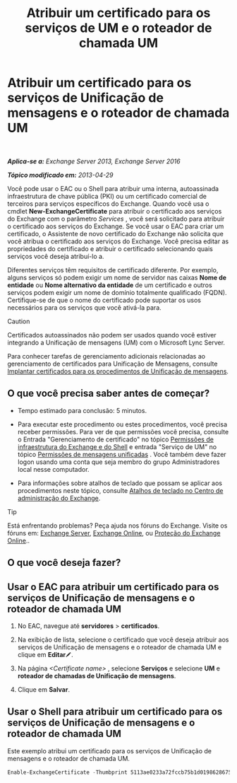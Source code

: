 ﻿---
title: 'Atribuir um certificado para os serviços de UM e o roteador de chamada UM'
TOCTitle: Atribuir um certificado para os serviços de Unificação de mensagens e o roteador de chamada UM
ms:assetid: 8a900e5f-9779-4213-92d7-ec157b15fbc5
ms:mtpsurl: https://technet.microsoft.com/pt-br/library/Dn205140(v=EXCHG.150)
ms:contentKeyID: 54651979
ms.date: 05/22/2018
mtps_version: v=EXCHG.150
ms.translationtype: MT
---

# Atribuir um certificado para os serviços de Unificação de mensagens e o roteador de chamada UM

 

_**Aplica-se a:** Exchange Server 2013, Exchange Server 2016_

_**Tópico modificado em:** 2013-04-29_

Você pode usar o EAC ou o Shell para atribuir uma interna, autoassinada infraestrutura de chave pública (PKI) ou um certificado comercial de terceiros para serviços específicos do Exchange. Quando você usa o cmdlet **New-ExchangeCertificate** para atribuir o certificado aos serviços do Exchange com o parâmetro *Services* , você será solicitado para atribuir o certificado aos serviços do Exchange. Se você usar o EAC para criar um certificado, o Assistente de novo certificado do Exchange não solicita que você atribua o certificado aos serviços do Exchange. Você precisa editar as propriedades do certificado e atribuir o certificado selecionando quais serviços você deseja atribuí-lo a.

Diferentes serviços têm requisitos de certificado diferente. Por exemplo, alguns serviços só podem exigir um nome de servidor nas caixas **Nome de entidade** ou **Nome alternativo da entidade** de um certificado e outros serviços podem exigir um nome de domínio totalmente qualificado (FQDN). Certifique-se de que o nome do certificado pode suportar os usos necessários para os serviços que você ativá-la para.


> [!CAUTION]
> Certificados autoassinados não podem ser usados quando você estiver integrando a Unificação de mensagens (UM) com o Microsoft Lync Server.



Para conhecer tarefas de gerenciamento adicionais relacionadas ao gerenciamento de certificados para Unificação de Mensagens, consulte [Implantar certificados para os procedimentos de Unificação de mensagens](deploying-certificates-for-um-procedures-exchange-2013-help.md).

## O que você precisa saber antes de começar?

  - Tempo estimado para conclusão: 5 minutos.

  - Para executar este procedimento ou estes procedimentos, você precisa receber permissões. Para ver de que permissões você precisa, consulte o Entrada "Gerenciamento de certificado" no tópico [Permissões de infraestrutura do Exchange e do Shell](exchange-and-shell-infrastructure-permissions-exchange-2013-help.md) e entrada "Serviço de UM" no tópico [Permissões de mensagens unificadas](unified-messaging-permissions-exchange-2013-help.md) . Você também deve fazer logon usando uma conta que seja membro do grupo Administradores local nesse computador.

  - Para informações sobre atalhos de teclado que possam se aplicar aos procedimentos neste tópico, consulte [Atalhos de teclado no Centro de administração do Exchange](keyboard-shortcuts-in-the-exchange-admin-center-exchange-online-protection-help.md).


> [!TIP]
> Está enfrentando problemas? Peça ajuda nos fóruns do Exchange. Visite os fóruns em: <A href="https://go.microsoft.com/fwlink/p/?linkid=60612">Exchange Server</A>, <A href="https://go.microsoft.com/fwlink/p/?linkid=267542">Exchange Online</A>, ou <A href="https://go.microsoft.com/fwlink/p/?linkid=285351">Proteção do Exchange Online</A>..



## O que você deseja fazer?

## Usar o EAC para atribuir um certificado para os serviços de Unificação de mensagens e o roteador de chamada UM

1.  No EAC, navegue até **servidores** \> **certificados**.

2.  Na exibição de lista, selecione o certificado que você deseja atribuir aos serviços de Unificação de mensagens e o roteador de chamada UM e clique em **Editar**![Ícone de edição](images/JJ218640.6f53ccb2-1f13-4c02-bea0-30690e6ea71d(EXCHG.150).gif "Ícone de edição").

3.  Na página *\<Certificate name\>* , selecione **Serviços** e selecione **UM** e **roteador de chamadas de Unificação de mensagens**.

4.  Clique em **Salvar**.

## Usar o Shell para atribuir um certificado para os serviços de Unificação de mensagens e o roteador de chamada UM

Este exemplo atribui um certificado para os serviços de Unificação de mensagens e o roteador de chamada UM.

  ```powershell
  Enable-ExchangeCertificate -Thumbprint 5113ae0233a72fccb75b1d0198628675333d010e -Services 'UM, UMCallRouter'
  ```

